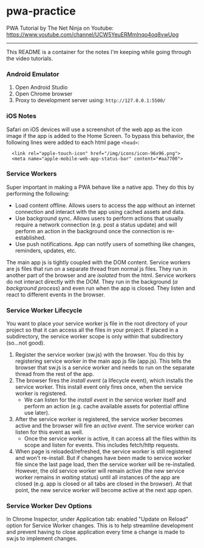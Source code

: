 # pwa-practice
PWA Tutorial by The Net Ninja on Youtube: https://www.youtube.com/channel/UCW5YeuERMmlnqo4oq8vwUpg

---

This README is a container for the notes I'm keeping while going through the video tutorials.

### **Android Emulator**
1. Open Android Studio
1. Open Chrome browser
1. Proxy to development server using: `http://127.0.0.1:5500/`

### **iOS Notes**
Safari on iOS devices will use a screenshot of the web app as the icon image if the app is added to the Home Screen. To bypass this behavior, the following lines were added to each html page `<head>`:
```
  <link rel="apple-touch-icon" href="/img/icons/icon-96x96.png">
  <meta name="apple-mobile-web-app-status-bar" content="#aa7700">  
```

### **Service Workers**
Super important in making a PWA behave like a native app. They do this by performing the following:
- Load content offline. Allows users to access the app without an internet connection and interact with the app using cached assets and data.
- Use background sync. Allows users to perform actions that usually require a network connection (e.g. post a status update) and will perform an action in the background once the connection is re-established.
- Use push notifications. App can notify users of something like changes, reminders, updates, etc.

The main app js is tightly coupled with the DOM content. Service workers are js files that run on a separate thread from normal js files. They run in another part of the browser and are *isolated* from the html. Service workers do not interact directly with the DOM. They run in the background (*a background process*) and even run when the app is closed. They listen and react to different events in the browser.

### **Service Worker Lifecycle**
You want to place your service worker js file in the root directory of your project so that it can access all the files in your project. If placed in a subdirectory, the service worker scope is only within that subdirectory (so...not good). 
1. Register the service worker (sw.js) with the browser. You do this by registering service worker in the main app js file (app.js). This tells the browser that sw.js is a service worker and needs to run on the separate thread from the rest of the app.
1. The browser fires the *install event* (a lifecycle event), which installs the service worker. This install event only fires once, when the service worker is registered.
    - We can listen for the *install event* in the service worker itself and perform an action (e.g. cache available assets for potential offline use later).
1. After the service worker is registered, the service worker becomes active and the browser will fire an *active event*. The service worker can listen for this event as well.
    - Once the service worker is active, it can access all the files within its scope and listen for events. This includes fetch/http requests.
1. When page is reloaded/refreshed, the service worker is still registered and won't re-install. But if changes have been made to service worker file since the last page load, then the service worker will be re-installed. However, the old service worker will remain active (the new service worker remains *in waiting* status) until all instances of the app are closed (e.g. app is closed or all tabs are closed in the browser). At that point, the new service worker will become active at the next app open.

### **Service Worker Dev Options**
In Chrome Inspector, under Application tab: enabled "Update on Reload" option for Service Worker changes. This is to help streamline development and prevent having to close application every time a change is made to sw.js to implement changes.